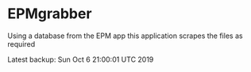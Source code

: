 # EPMgrabber
Using a database from the EPM app this application scrapes the files as required


Latest backup: Sun Oct 6 21:00:01 UTC 2019
